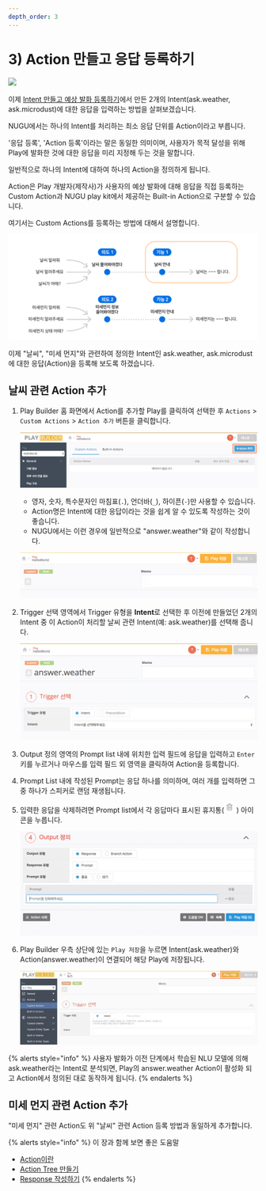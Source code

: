 ```yaml
---
depth_order: 3
---
```


# 3) Action 만들고 응답 등록하기

![](https://www.youtube.com/watch?v=eoIn2K9P2Yo)

이제 [Intent 만들고 예상 발화 등록하기](create-an-intent-and-custom-utterances)에서 만든 2개의 Intent(ask.weather, ask.microdust)에 대한 응답을 입력하는 방법을 살펴보겠습니다.

NUGU에서는 하나의 Intent를 처리하는 최소 응답 단위를 Action이라고 부릅니다.

'응답 등록', 'Action 등록'이라는 말은 동일한 의미이며, 사용자가 목적 달성을 위해 Play에 발화한 것에 대한 응답을 미리 지정해 두는 것을 말합니다.

일반적으로 하나의 Intent에 대하여 하나의 Action을 정의하게 됩니다.

Action은 Play 개발자(제작사)가 사용자의 예상 발화에 대해 응답을 직접 등록하는 Custom Action과 NUGU play kit에서 제공하는 Built-in Action으로 구분할 수 있습니다.

여기서는 Custom Actions를 등록하는 방법에 대해서 설명합니다.

![](../../../assets/images/create-an-action-and-an-answer-01.png)

이제 "날씨", "미세 먼지"와 관련하여 정의한 Intent인 ask.weather, ask.microdust에 대한 응답(Action)을 등록해 보도록 하겠습니다.

## 날씨 관련 Action 추가

1. Play Builder 홈 화면에서 Action를 추가할 Play를 클릭하여 선택한 후 `Actions` > `Custom Actions` > `Action 추가` 버튼을 클릭합니다.

   ![](../../../assets/images/create-an-action-and-an-answer-02.png)

   * 영자, 숫자, 특수문자인 마침표(`.`), 언더바(`_`), 하이픈(`-`)만 사용할 수 있습니다.
   * Action명은 Intent에 대한 응답이라는 것을 쉽게 알 수 있도록 작성하는 것이 좋습니다.
   * NUGU에서는 이런 경우에 일반적으로 "answer.weather"와 같이 작성합니다.

   ![](../../../assets/images/create-an-action-and-an-answer-03.gif)
2. Trigger 선택 영역에서 Trigger 유형을 **Intent**로 선택한 후 이전에 만들었던 2개의 Intent 중 이 Action이 처리할 날씨 관련 Intent(예: ask.weather)를 선택해 줍니다.

   ![](../../../assets/images/create-an-action-and-an-answer-04.gif)
3. Output 정의 영역의 Prompt list 내에 위치한 입력 필드에 응답을 입력하고 `Enter` 키를 누르거나 마우스를 입력 필드 외 영역을 클릭하여 Action을 등록합니다.
4. Prompt List 내에 작성된 Prompt는 응답 하나를 의미하며, 여러 개를 입력하면 그 중 하나가 스피커로 랜덤 재생됩니다.
5. 입력한 응답을 삭제하려면 Prompt list에서 각 응답마다 표시된 휴지통(![](../../../assets/images/create-an-action-and-an-answer-05.png)) 아이콘을 누릅니다.

   ![](../../../assets/images/create-an-action-and-an-answer-06.gif)
6. Play Builder 우측 상단에 있는 `Play 저장`을 누르면 Intent(ask.weather)와 Action(answer.weather)이 연결되어 해당 Play에 저장됩니다.

   ![](../../../assets/images/create-an-action-and-an-answer-07.png)

{% alerts style="info" %}
사용자 발화가 이전 단계에서 학습된 NLU 모델에 의해 ask.weather라는 Intent로 분석되면, Play의 answer.weather Action이 활성화 되고 Action에서 정의된 대로 동작하게 됩니다.
{% endalerts %}

## 미세 먼지 관련 Action 추가

"미세 먼지" 관련 Action도 위 "날씨" 관련 Action 등록 방법과 동일하게 추가합니다.

{% alerts style="info" %}
이 장과 함께 보면 좋은 도움말

* [Action이란](../define-an-action)
* [Action Tree 만들기](../define-an-action/use-branch-actions)
* [Response 작성하기](../define-an-action/use-responses)
{% endalerts %}
